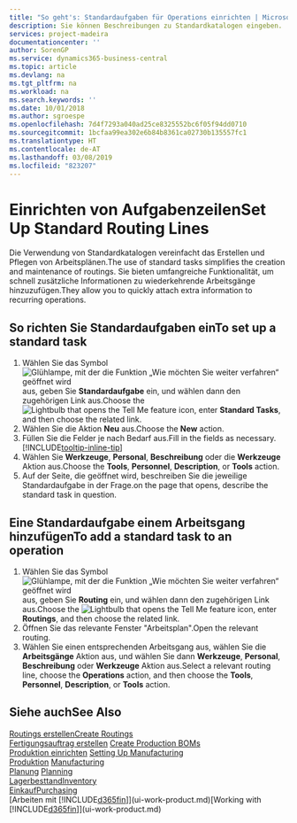 ```yaml
---
title: "So geht's: Standardaufgaben für Operations einrichten | Microsoft Docs"
description: Sie können Beschreibungen zu Standardkatalogen eingeben.
services: project-madeira
documentationcenter: ''
author: SorenGP
ms.service: dynamics365-business-central
ms.topic: article
ms.devlang: na
ms.tgt_pltfrm: na
ms.workload: na
ms.search.keywords: ''
ms.date: 10/01/2018
ms.author: sgroespe
ms.openlocfilehash: 7d4f7293a040ad25ce8325552bc6f05f94dd0710
ms.sourcegitcommit: 1bcfaa99ea302e6b84b8361ca02730b135557fc1
ms.translationtype: HT
ms.contentlocale: de-AT
ms.lasthandoff: 03/08/2019
ms.locfileid: "823207"
---
```

# <a name="set-up-standard-routing-lines"></a><span data-ttu-id="b5ccb-103">Einrichten von Aufgabenzeilen</span><span class="sxs-lookup"><span data-stu-id="b5ccb-103">Set Up Standard Routing Lines</span></span>
<span data-ttu-id="b5ccb-104">Die Verwendung von Standardkatalogen vereinfacht das Erstellen und Pflegen von Arbeitsplänen.</span><span class="sxs-lookup"><span data-stu-id="b5ccb-104">The use of standard tasks simplifies the creation and maintenance of routings.</span></span> <span data-ttu-id="b5ccb-105">Sie bieten umfangreiche Funktionalität, um schnell zusätzliche Informationen zu wiederkehrende Arbeitsgänge hinzuzufügen.</span><span class="sxs-lookup"><span data-stu-id="b5ccb-105">They allow you to quickly attach extra information to recurring operations.</span></span>

## <a name="to-set-up-a-standard-task"></a><span data-ttu-id="b5ccb-106">So richten Sie Standardaufgaben ein</span><span class="sxs-lookup"><span data-stu-id="b5ccb-106">To set up a standard task</span></span>
1. <span data-ttu-id="b5ccb-107">Wählen Sie das Symbol ![Glühlampe, mit der die Funktion „Wie möchten Sie weiter verfahren“ geöffnet wird](media/ui-search/search_small.png "Wie möchten Sie weiter verfahren?") aus, geben Sie **Standardaufgabe** ein, und wählen dann den zugehörigen Link aus.</span><span class="sxs-lookup"><span data-stu-id="b5ccb-107">Choose the ![Lightbulb that opens the Tell Me feature](media/ui-search/search_small.png "Tell me what you want to do") icon, enter **Standard Tasks**, and then choose the related link.</span></span>
2. <span data-ttu-id="b5ccb-108">Wählen Sie die Aktion **Neu** aus.</span><span class="sxs-lookup"><span data-stu-id="b5ccb-108">Choose the **New** action.</span></span>
3. <span data-ttu-id="b5ccb-109">Füllen Sie die Felder je nach Bedarf aus.</span><span class="sxs-lookup"><span data-stu-id="b5ccb-109">Fill in the fields as necessary.</span></span> [!INCLUDE[tooltip-inline-tip](includes/tooltip-inline-tip_md.md)]
4. <span data-ttu-id="b5ccb-110">Wählen Sie **Werkzeuge**, **Personal**, **Beschreibung** oder die **Werkzeuge** Aktion aus.</span><span class="sxs-lookup"><span data-stu-id="b5ccb-110">Choose the **Tools**, **Personnel**, **Description**, or **Tools** action.</span></span>
5. <span data-ttu-id="b5ccb-111">Auf der Seite, die geöffnet wird, beschreiben Sie die jeweilige Standardaufgabe in der Frage.</span><span class="sxs-lookup"><span data-stu-id="b5ccb-111">on the page that opens, describe the standard task in question.</span></span>

## <a name="to-add-a-standard-task-to-an-operation"></a><span data-ttu-id="b5ccb-112">Eine Standardaufgabe einem Arbeitsgang hinzufügen</span><span class="sxs-lookup"><span data-stu-id="b5ccb-112">To add a standard task to an operation</span></span>
1. <span data-ttu-id="b5ccb-113">Wählen Sie das Symbol ![Glühlampe, mit der die Funktion „Wie möchten Sie weiter verfahren“ geöffnet wird](media/ui-search/search_small.png "Wie möchten Sie weiter verfahren?") aus, geben Sie **Routing** ein, und wählen dann den zugehörigen Link aus.</span><span class="sxs-lookup"><span data-stu-id="b5ccb-113">Choose the ![Lightbulb that opens the Tell Me feature](media/ui-search/search_small.png "Tell me what you want to do") icon, enter **Routings**, and then choose the related link.</span></span>
2. <span data-ttu-id="b5ccb-114">Öffnen Sie das relevante Fenster "Arbeitsplan".</span><span class="sxs-lookup"><span data-stu-id="b5ccb-114">Open the relevant routing.</span></span>
3. <span data-ttu-id="b5ccb-115">Wählen Sie einen entsprechenden Arbeitsgang aus, wählen Sie die **Arbeitsgänge** Aktion aus, und wählen Sie dann **Werkzeuge**, **Personal**, **Beschreibung** oder **Werkzeuge** Aktion aus.</span><span class="sxs-lookup"><span data-stu-id="b5ccb-115">Select a relevant routing line, choose the **Operations** action, and then choose the **Tools**, **Personnel**, **Description**, or **Tools** action.</span></span>

## <a name="see-also"></a><span data-ttu-id="b5ccb-116">Siehe auch</span><span class="sxs-lookup"><span data-stu-id="b5ccb-116">See Also</span></span>  
[<span data-ttu-id="b5ccb-117">Routings erstellen</span><span class="sxs-lookup"><span data-stu-id="b5ccb-117">Create Routings</span></span>](production-how-to-create-routings.md)  
<span data-ttu-id="b5ccb-118">[Fertigungsauftrag erstellen](production-how-to-create-production-boms.md)   </span><span class="sxs-lookup"><span data-stu-id="b5ccb-118">[Create Production BOMs](production-how-to-create-production-boms.md)   </span></span>  
<span data-ttu-id="b5ccb-119">[Produktion einrichten](production-configure-production-processes.md) </span><span class="sxs-lookup"><span data-stu-id="b5ccb-119">[Setting Up Manufacturing](production-configure-production-processes.md) </span></span>  
<span data-ttu-id="b5ccb-120">[Produktion](production-manage-manufacturing.md)  </span><span class="sxs-lookup"><span data-stu-id="b5ccb-120">[Manufacturing](production-manage-manufacturing.md)  </span></span>  
<span data-ttu-id="b5ccb-121">[Planung](production-planning.md) </span><span class="sxs-lookup"><span data-stu-id="b5ccb-121">[Planning](production-planning.md) </span></span>  
[<span data-ttu-id="b5ccb-122">Lagerbesttand</span><span class="sxs-lookup"><span data-stu-id="b5ccb-122">Inventory</span></span>](inventory-manage-inventory.md)  
[<span data-ttu-id="b5ccb-123">Einkauf</span><span class="sxs-lookup"><span data-stu-id="b5ccb-123">Purchasing</span></span>](purchasing-manage-purchasing.md)  
<span data-ttu-id="b5ccb-124">[Arbeiten mit [!INCLUDE[d365fin](includes/d365fin_md.md)]](ui-work-product.md)</span><span class="sxs-lookup"><span data-stu-id="b5ccb-124">[Working with [!INCLUDE[d365fin](includes/d365fin_md.md)]](ui-work-product.md)</span></span>  
